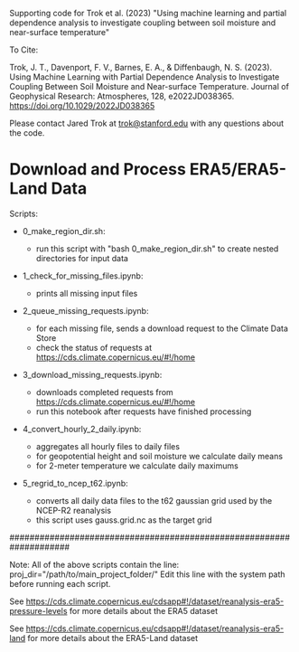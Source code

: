 Supporting code for Trok et al. (2023) "Using machine learning and partial dependence analysis to investigate coupling between soil moisture and near-surface temperature"

To Cite:

Trok, J. T., Davenport, F. V., Barnes, E. A., & Diffenbaugh, N. S. (2023). Using Machine Learning with Partial Dependence Analysis to Investigate Coupling Between Soil Moisture and Near-surface Temperature. Journal of Geophysical Research: Atmospheres, 128, e2022JD038365. https://doi.org/10.1029/2022JD038365

Please contact Jared Trok at trok@stanford.edu with any questions about the code.

# Download and Process ERA5/ERA5-Land Data

Scripts: 

- 0_make_region_dir.sh: 
    - run this script with "bash 0_make_region_dir.sh" to create nested directories for input data
    
- 1_check_for_missing_files.ipynb:
    - prints all missing input files
    
- 2_queue_missing_requests.ipynb:
    - for each missing file, sends a download request to the Climate Data Store
    - check the status of requests at https://cds.climate.copernicus.eu/#!/home

- 3_download_missing_requests.ipynb:
    - downloads completed requests from https://cds.climate.copernicus.eu/#!/home
    - run this notebook after requests have finished processing

- 4_convert_hourly_2_daily.ipynb:
    - aggregates all hourly files to daily files
    - for geopotential height and soil moisture we calculate daily means
    - for 2-meter temperature we calculate daily maximums

- 5_regrid_to_ncep_t62.ipynb:
    - converts all daily data files to the t62 gaussian grid used by the NCEP-R2 reanalysis
    - this script uses gauss.grid.nc as the target grid
    
####################################################################

Note: All of the above scripts contain the line: proj_dir="/path/to/main_project_folder/"
Edit this line with the system path before running each script.

See https://cds.climate.copernicus.eu/cdsapp#!/dataset/reanalysis-era5-pressure-levels for more details about the ERA5 dataset

See https://cds.climate.copernicus.eu/cdsapp#!/dataset/reanalysis-era5-land for more details about the ERA5-Land dataset 

